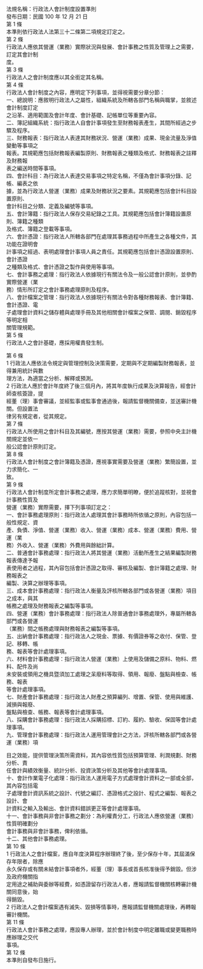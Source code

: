 法規名稱：行政法人會計制度設置準則  
發布日期：民國 100 年 12 月 21 日  
第 1 條  
本準則依行政法人法第三十二條第二項規定訂定之。  
第 2 條  
行政法人應依其營運（業務）實際狀況與發展、會計事務之性質及管理上之需要，訂定其會計制  
度。  
第 3 條  
行政法人之會計制度應以其全銜定其名稱。  
第 4 條  
行政法人會計制度之內容，應明定下列事項，並得視需要分章分節：  
一、總說明：應敘明行政法人之屬性，組織系統及所轄各部門名稱與職掌，並敘述會計制度訂定  
之沿革、適用範圍及會計年度、會計基礎、記帳單位等重要內容。  
二、簿記組織系統：指行政法人自會計事項發生至財務報表產生，其間所經過之步驟及程序。  
三、財務報表：指行政法人表達其財務狀況、營運（業務）成果、現金流量及淨值變動等事項之  
報表。其規範應包括財務報表編製原則、財務報表之種類及格式、財務報表之註釋及財務報  
表之編送時間等事項。  
四、會計科目：為行政法人表達交易事項之特定名稱，不僅為會計事項分錄、記帳、編表之依  
據，並為行政法人營運（業務）成果及財務狀況之要素。其規範應包括會計科目設置原則、  
會計科目之分類、定義及編號等事項。  
五、會計簿籍：指行政法人保存交易紀錄之工具。其規範應包括會計簿籍設置原則、簿籍之種類  
及格式、簿籍之登載等事項。  
六、會計憑證：指行政法人所轄各部門在處理其事務過程中所產生之各種文件，其功能在證明會  
計事項之經過、表明處理會計事項人員之責任。其規範應包括會計憑證設置原則、會計憑證  
之種類及格式、會計憑證之製作與使用等事項。  
七、會計事務之處理：指行政法人依據現行有關法令及一般公認會計原則，並參酌實際營運（業  
務）情形所訂定之會計事務處理原則及程序。  
八、會計檔案之管理：指行政法人依據現行有關法令對各種財務報表、會計簿籍、會計憑證、電  
子處理會計資料之儲存體與處理手冊及其他相關會計檔案之保管、調閱、銷毀程序等明定相  
關管理規範。  
第 5 條  
行政法人之會計基礎，應採用權責發生制。  


第 6 條  
1 行政法人應依法令規定與管理控制及決策需要，定期與不定期編製財務報表，並得兼用統計與數  
理方法，為適當之分析、解釋或預測。  
2 行政法人應於會計年度終了後三個月內，將其年度執行成果及決算報告，經會計師查核簽證，提  
經董（理）事會審議，並經監事或監事會通過後，報請監督機關備查，並送審計機關。但設置法  
律另有規定者，從其規定。  
第 7 條  
行政法人所使用之會計科目及其編號，應按其營運（業務）需要，參照中央主計機關規定並依一  
般公認會計原則訂定。  
第 8 條  
行政法人會計制度之會計簿籍及憑證，應視事實需要及營運（業務）繁簡設置，並力求簡化、一  
致。  
第 9 條  
行政法人會計制度所定會計事務之處理，應力求簡單明瞭，便於追蹤核對，並視會計事務性質及  
營運（業務）實際需要，擇下列事項訂定之：  
一、會計事務處理原則：指行政法人處理其會計事務時所依循之原則，內容包括一般性規定、資  
產、負債、淨值、營運（業務）收入、營運（業務）成本、營運（業務）費用、營運（業  
務）外收入、營運（業務）外費用與餘絀計算。  
二、普通會計事務處理：指行政法人將其營運（業務）活動所產生之結果編製財務報表傳達予報  
表使用者之過程，其內容包括會計憑證之取得、審核及編製、會計簿籍之處理、財務報表之  
編製、決算之辦理等事項。  
三、成本會計事務處理：指行政法人衡量及評核所轄各部門或各營運（業務）項目之成本，與其  
帳務之處理及財務報表之編製等事項。  
四、營運（業務）會計事務處理：指行政法人除普通會計事務處理外，專屬所轄各部門或各營運  
（業務）間之帳務處理與財務報表之編製等事項。  
五、出納會計事務處理：指行政法人之現金、票據、有價證券等之收付、保管、登記、移轉、帳  
務、報表等會計處理事項。  
六、材料會計事務處理：指行政法人營運（業務）上使用及儲備之原料、物料、燃料、配件及尚  
未安裝或領用之機具暨須加工處理之呆廢料等取得、領用、報廢、盤點與檢查、帳務、報表  
等會計處理事項。  
七、財產會計事務處理：指行政法人財產之預算編列、增置、保管、使用與維護、減損與報廢、  
盤點與檢查、帳務、報表等會計處理事項。  
八、採購會計事務處理：指行政法人採購招標、訂約、履約、驗收、保固等會計處理事項。  
九、管理會計事務處理：指行政法人運用管理會計之方法，評核所轄各部門或各營運（業務）項  


目之效能，提供管理決策所需資料，其內容依性質包括預算管理、利潤規劃、財務分析、責  
任會計與績效衡量、統計分析、投資決策分析及其他等會計處理事項。  
十、會計作業電子化處理：指行政法人運用電子方式處理會計資料之一部或全部，其內容包括電  
子處理會計資訊系統之設計、代號之編訂、憑證格式之設計、程式之編製、報表之設計、會  
計資料之輸入及輸出、會計資料錯誤更正等會計處理事項。  
十一、會計事務與非會計事務之劃分：為利權責分工，行政法人應依營運（業務）性質明確劃分  
會計事務與非會計事務，俾利依循。  
十二、其他會計事務處理。  
第 10 條  
1 行政法人之會計檔案，應自年度決算程序辦理終了後，至少保存十年，其屆滿保存年限者，除應  
永久保存或有關未結會計事項者外，經董（理）事長或首長核准後得予銷毀。但涉及政府機關指  
定用途之補助與委辦等經費，如憑證留存行政法人者，應報請監督機關核轉審計機關同意後，始  
得銷毀。  
2 行政法人之會計檔案遇有滅失、毀損等情事時，應報請監督機關處理後，再轉報審計機關。  
第 11 條  
行政法人會計事務之處理，應設專人辦理，並於會計制度中明定離職或變更職務時應辦理之交代  
事項。  
第 12 條  
本準則自發布日施行。  


